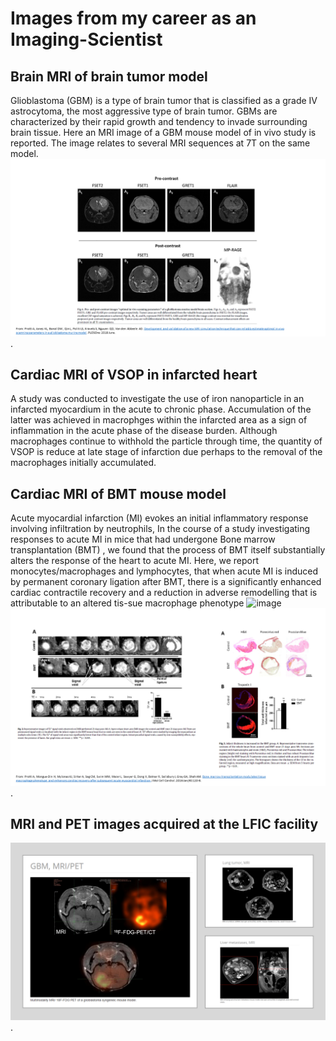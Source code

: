 # Images from my career as an Imaging-Scientist


## Brain MRI of brain tumor model 
Glioblastoma (GBM) is a type of brain tumor that is classified as a grade IV astrocytoma, the most aggressive type of brain tumor. GBMs are characterized by their rapid growth and tendency to invade surrounding brain tissue. Here an MRI image of a GBM mouse model of in vivo study is reported. The image relates to several MRI sequences at 7T on the same model.
![hello](images/MRIbrain.png).


## Cardiac MRI of VSOP in infarcted heart 
A study was conducted to investigate the use of iron nanoparticle in an infarcted myocardium in the acute to chronic phase. Accumulation of the latter
was achieved in macrophges within the infarcted area as a sign of inflammation in the acute phase of the disease burden. Although macrophages continue to withhold the particle through time, the quantity of VSOP is reduce at late stage of infarction due perhaps to the removal of the macrophages initially accumulated.  

## Cardiac MRI of BMT mouse model
Acute myocardial infarction (MI) evokes an initial inflammatory response involving infiltration by neutrophils, In the course of a study investigating responses to acute MI in mice that had undergone Bone marrow transplantation (BMT) , we found that the process of BMT itself substantially alters the response of the heart to acute MI. Here, we report monocytes/macrophages and lymphocytes, that when acute MI is induced by permanent coronary ligation after BMT, there is a significantly enhanced cardiac contractile recovery and a reduction in adverse remodelling that is attributable to an altered tis-sue macrophage phenotype
![image](https://user-images.githubusercontent.com/43353757/211639354-c9f96f23-491d-473d-a0ef-27c88dac66bd.png)
![hello](images/CMRI.png).


## MRI and PET images acquired at the LFIC facility
![hello](images/MRIPET.png).

